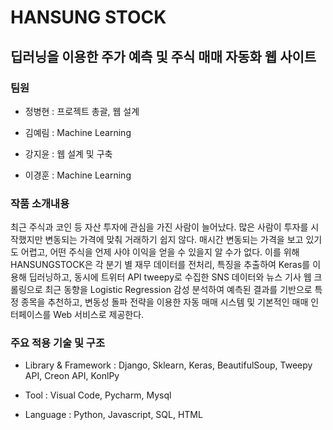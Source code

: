 # HANSUNG STOCK

## 딥러닝을 이용한 주가 예측 및 주식 매매 자동화 웹 사이트

### 팀원 

- 정병현 : 프로젝트 총괄, 웹 설계

- 김예림 : Machine Learning

- 강지윤 : 웹 설계 및 구축

- 이경훈 : Machine Learning

### 작품 소개내용
 최근 주식과 코인 등 자산 투자에 관심을 가진 사람이 늘어났다. 많은 사람이 투자를 시작했지만 변동되는 가격에 맞춰 거래하기 쉽지 않다. 매시간 변동되는 가격을 보고 있기도 어렵고, 어떤 주식을 언제 사야 이익을 얻을 수 있을지 알 수가 없다.
 이를 위해 HANSUNGSTOCK은 각 분기 별 재무 데이터를 전처리, 특징을 추출하여 Keras를 이용해 딥러닝하고, 동시에 트위터 API tweepy로 수집한 SNS 데이터와 뉴스 기사 웹 크롤링으로 최근 동향을 Logistic Regression 감성 분석하여 예측된 결과를 기반으로 특정 종목을 추천하고, 변동성 돌파 전략을 이용한 자동 매매 시스템 및 기본적인 매매 인터페이스를 Web 서비스로 제공한다.

### 주요 적용 기술 및 구조

- Library & Framework : Django, Sklearn, Keras, BeautifulSoup, Tweepy API, Creon API, KonlPy

- Tool : Visual Code, Pycharm, Mysql

- Language : Python, Javascript, SQL, HTML
